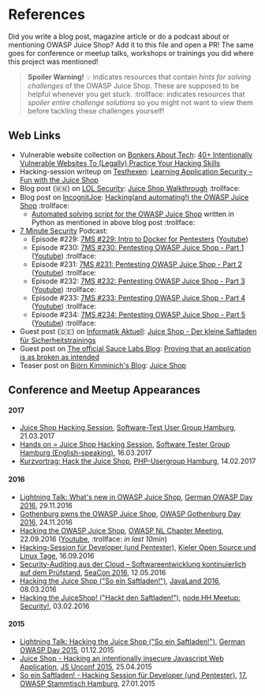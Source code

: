 # References

Did you write a blog post, magazine article or do a podcast about or
mentioning OWASP Juice Shop? Add it to this file and open a PR! The same
goes for conference or meetup talks, workshops or trainings you did
where this project was mentioned!

> **Spoiler Warning!** :bulb: indicates resources that contain _hints
> for solving challenges_ of the OWASP Juice Shop. These are supposed to
> be helpful whenever you get stuck. :trollface: indicates resources
> that _spoiler entire challenge solutions_ so you might not want to
> view them before tackling these challenges yourself!

## Web Links

* Vulnerable website collection on [Bonkers About Tech](https://www.bonkersabouttech.com): [40+ Intentionally Vulnerable Websites To (Legally) Practice Your Hacking Skills](https://www.bonkersabouttech.com/security/40-intentionally-vulnerable-websites-to-practice-your-hacking-skills/392)
* Hacking-session writeup on [Testhexen](http://testhexen.de):
  [Learning Application Security – Fun with the Juice Shop](http://testhexen.de/?p=117)
* Blog post (:myanmar:) on [LOL Security](http://location-href.com/):
  [Juice Shop Walkthrough](http://location-href.com/owasp-juice-shop-walkthroughs/)
  :trollface:
* Blog post on [IncognitJoe](https://incognitjoe.github.io/):
  [Hacking(and automating!) the OWASP Juice Shop](https://incognitjoe.github.io/hacking-the-juice-shop.html)
  :trollface:
  * [Automated solving script for the OWASP Juice Shop](https://github.com/incognitjoe/juice-shop-solver)
    written in Python as mentioned in above blog post :trollface:
* [7 Minute Security](https://7ms.us) Podcast:
  * Episode #229:
    [7MS #229: Intro to Docker for Pentesters](https://7ms.us/7ms-229-intro-to-docker-for-pentesters/)
    ([Youtube](https://youtu.be/WIpxvBpnylI?t=407))
  * Episode #230:
    [7MS #230: Pentesting OWASP Juice Shop - Part 1](https://7ms.us/7ms-230-pentesting-owasp-juice-shop-part-1/)
    ([Youtube](https://www.youtube.com/watch?v=Cz37iejTsH4)) :trollface:
  * Episode #231:
    [7MS #231: Pentesting OWASP Juice Shop - Part 2](https://7ms.us/7ms-231-pentesting-owasp-juice-shop-part-2/)
    ([Youtube](https://www.youtube.com/watch?v=523l4Pzhimc)) :trollface:
  * Episode #232:
    [7MS #232: Pentesting OWASP Juice Shop - Part 3](https://7ms.us/7ms-232-pentesting-owasp-juice-shop-part-3/)
    ([Youtube](https://www.youtube.com/watch?v=F8iRF2d-YzE)) :trollface:
  * Episode #233:
    [7MS #233: Pentesting OWASP Juice Shop - Part 4](https://7ms.us/7ms-233-pentesting-owasp-juice-shop-part-4/)
    ([Youtube](https://www.youtube.com/watch?v=1hhd9EwX7h0)) :trollface:
  * Episode #234:
    [7MS #234: Pentesting OWASP Juice Shop - Part 5](https://7ms.us/7ms-234-pentesting-owasp-juice-shop-part5/)
    ([Youtube](https://www.youtube.com/watch?v=lGVAXCfFwv0)) :trollface:
* Guest post (:de:) on [Informatik Aktuell](http://www.informatik-aktuell.de/):
  [Juice Shop - Der kleine Saftladen für Sicherheitstrainings](http://www.informatik-aktuell.de/betrieb/sicherheit/juice-shop-der-kleine-saftladen-fuer-sicherheitstrainings.html)
* Guest post on [The official Sauce Labs Blog](http://sauceio.com/):
  [Proving that an application is as broken as intended](http://sauceio.com/index.php/2015/06/guest-post-proving-that-an-application-is-as-broken-as-intended/)
* Teaser post on [Björn Kimminich's Blog](http://kimminich.de):
  [Juice Shop](https://kimminich.wordpress.com/2015/06/15/juice-shop)

## Conference and Meetup Appearances

#### 2017

* [Juice Shop Hacking Session](https://www.xing.com/events/juice-shop-hacking-session-1771555),
  [Software-Test User Group Hamburg](https://www.xing.com/communities/groups/software-test-user-group-hamburg-1207-1002644),
  21.03.2017
* [Hands on = Juice Shop Hacking Session](http://lanyrd.com/2017/software-tester-group-hamburg-16032017/sfqcxq/),
  [Software Tester Group Hamburg (English-speaking)](http://lanyrd.com/2017/software-tester-group-hamburg-16032017),
  16.03.2017
* [Kurzvortrag: Hack the Juice Shop](https://www.meetup.com/de-DE/phpughh/events/235572004/),
  [PHP-Usergroup Hamburg](https://www.meetup.com/de-DE/phpughh/),
  14.02.2017

#### 2016

* [Lightning Talk: What's new in OWASP Juice Shop](https://www.owasp.org/index.php/German_OWASP_Day_2016#Programm),
  [German OWASP Day 2016](https://www.owasp.org/index.php/German_OWASP_Day_2016/),
  29.11.2016
* [Gothenburg pwns the OWASP Juice Shop](https://owaspgbgday.se/bjorn-kimminich-gothenburg-pwns-the-owasp-juice-shop-workshop/),
  [OWASP Gothenburg Day 2016](https://owaspgbgday.se/), 24.11.2016
* [Hacking the OWASP Juice Shop](http://lanyrd.com/2016/owasp-nl/sffmpr/),
  [OWASP NL Chapter Meeting](http://lanyrd.com/2016/owasp-nl/),
  22.09.2016 ([Youtube](https://www.youtube.com/watch?v=62Mj0ZgZvXc),
  :trollface: _in last 10min_)
* [Hacking-Session für Developer (und Pentester)](https://www.kieler-linuxtage.de/index.php?seite=programm.html#226),
  [Kieler Open Source und Linux Tage](https://www.kieler-linuxtage.de/index.php?seite=programm.html),
  16.09.2016
* [Security-Auditing aus der Cloud – Softwareentwicklung kontinuierlich auf dem Prüfstand](http://www.sea-con.de/seacon2016/konferenz/konferenzprogramm/vortrag/do-41-2/title/security-auditing-aus-der-cloud-softwareentwicklung-kontinuierlich-auf-dem-pruefstand.html),
  [SeaCon 2016](http://www.sea-con.de/seacon2016), 12.05.2016
* [Hacking the Juice Shop ("So ein Saftladen!")](http://lanyrd.com/2016/javaland/sdtbph/),
  [JavaLand 2016](http://lanyrd.com/2016/javaland/), 08.03.2016
* [Hacking the JuiceShop! ("Hackt den Saftladen!")](http://lanyrd.com/2016/nodehamburg/sdxtch/),
  [node.HH Meetup: Security!](http://lanyrd.com/2016/nodehamburg/),
  03.02.2016

#### 2015

* [Lightning Talk: Hacking the Juice Shop ("So ein Saftladen!")](http://lanyrd.com/2015/owasp-d2015/sdtzgg/),
  [German OWASP Day 2015](http://lanyrd.com/2015/owasp-d2015/),
  01.12.2015
* [Juice Shop - Hacking an intentionally insecure Javascript Web Application](http://lanyrd.com/2015/jsunconf/sdmpzk/),
  [JS Unconf 2015](http://lanyrd.com/2015/jsunconf/), 25.04.2015
* [So ein Saftladen! - Hacking Session für Developer (und Pentester)](http://lanyrd.com/2015/owasp-de/sdhctr/),
  [17. OWASP Stammtisch Hamburg](http://lanyrd.com/2015/owasp-de/),
  27.01.2015
